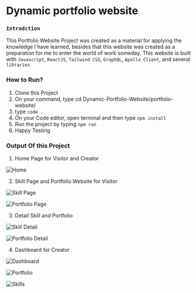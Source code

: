 # Dynamic portfolio website

### `Introdction`

This Portfolio Website Project was created as a material for applying the knowledge I have learned, besides that this website was created as a preparation for me to enter the world of work someday. This website is built with `Javascript`, `ReactJS`, `Tailwind CSS`, `GraphQL`, `Apollo Client`, and several `libraries`

### How to Run?

1. Clone this Project
2. On your command, type cd Dynamic-Portfolio-Website/portfolio-website/
3. type `code .`
4. On your Code editor, open terminal and then type `npm install`
5. Run the project by typing `npm run`
6. Happy Testing

### Output Of this Project

1. Home Page for Visitor and Creator

![Home](portfolio-website/src/assets/images/output1.png)

2. Skill Page and Portfolio Website for Visitor

![Skill Page](portfolio-website/src/assets/images/SkillPage.png)

![Portfolio Page](portfolio-website/src/assets/images/PortfolioPage.png)

3. Detail Skill and Portfolio

![Skill Detail](portfolio-website/src/assets/images/SkillsDetail.png)

![Portfolio Detail](portfolio-website/src/assets/images/DetailPortfolio.png)

4. Dashboard for Creator

![Dashboard](portfolio-website/src/assets/images/DashboardOutput.png)

![Portfolio](portfolio-website/src/assets/images/portfolioDashboard.png)

![Skills](portfolio-website/src/assets/images/SkillDashboard.png)
